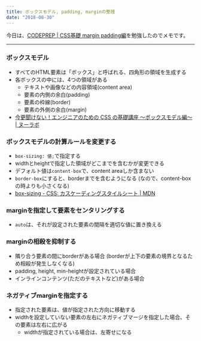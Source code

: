 ```yaml
---
title: ボックスモデル, padding, marginの整理
date: "2018-08-30"
---
```


今日は、[CODEPREP | CSS基礎 margin padding編](https://codeprep.jp/books/49)を勉強したのでメモです。

---

### ボックスモデル
- すべてのHTML要素は「ボックス」と呼ばれる、四角形の領域を生成する
- 各ボックスの中には、4つの領域がある
  - テキストや画像などの内容領域(content area)
  - 要素の内側の余白(padding)
  - 要素の枠線(border)
  - 要素の外側の余白(margin)
- [今更聞けない！エンジニアのための CSS の基礎講座 〜ボックスモデル編〜 | ヌーラボ](https://nulab-inc.com/ja/blog/nulab/css-basics-for-engineer-boxmodel/)

### ボックスモデルの計算ルールを変更する
- `box-sizing: 値;`で指定する
- widthとheightで指定した領域がどこまでを含むかが変更できる
- デフォルト値は`content-box`で、content areaしか含まない
- `border-box`にすると、borderまでを含むようになる (なので、content-boxの時よりも小さくなる)
- [box-sizing - CSS: カスケーディングスタイルシート | MDN](https://developer.mozilla.org/ja/docs/Web/CSS/box-sizing)

### marginを指定して要素をセンタリングする
- `auto`は、それが設定された要素の間隔を適切な値に置き換える

### marginの相殺を抑制する
- 隣り合う要素の間にborderがある場合 (borderが上下の要素の境界となるため相殺が発生しなくなる)
- padding, height, min-heightが設定されている場合
- インラインコンテンツ(ただのテキストなど)がある場合

### ネガティブmarginを指定する
- 指定された要素は、値が指定された方向に移動する
- widthを設定していない要素の左右にネガティブマージを指定した場合、その要素は左右に広がる
  - widthが指定されている場合は、左寄せになる

